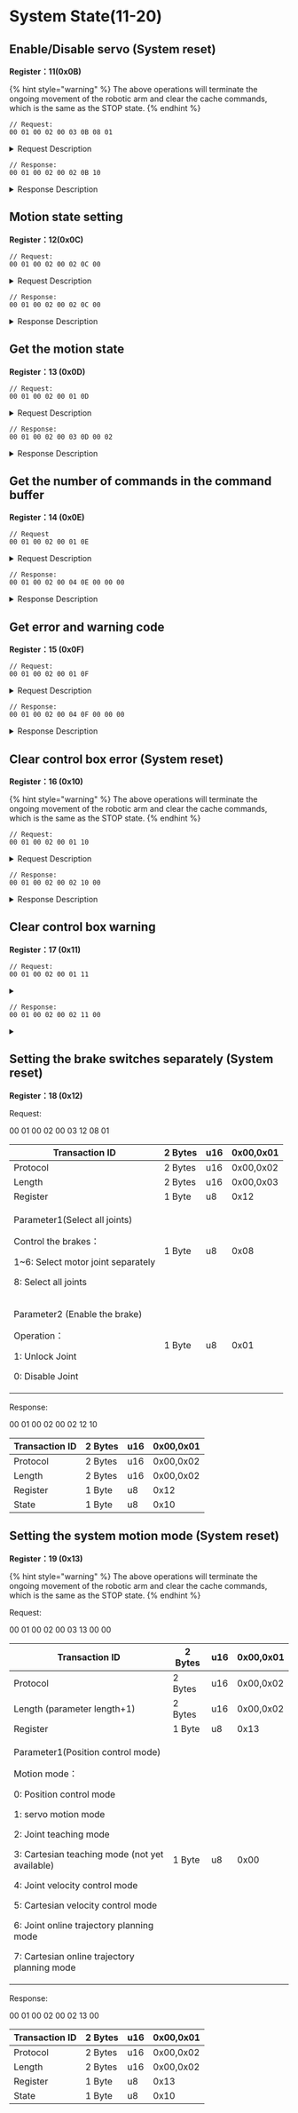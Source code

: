 # System State(11-20)

## Enable/Disable servo (System reset)

**Register：11(0x0B)**

{% hint style="warning" %}
The above operations will terminate the ongoing movement of the robotic arm and clear the cache commands, which is the same as the STOP state.
{% endhint %}

```
// Request:
00 01 00 02 00 03 0B 08 01
```

<details>

<summary>Request Description</summary>

```
//00 01    U16, Transaction ID
//00 02    U16, Protocol Identifier
//00 03    U16, Length 
//0B       U8, Register
//08       U8, 
Joint Number(Select all joints)
1-7：Motor joint(1-7)
8：Select all joint

//01       U8,
Whether to enable the servo
1：Enable servo
0：Disable servo
```

</details>

```
// Response:
00 01 00 02 00 02 0B 10
```

<details>

<summary>Response Description</summary>

```
//00 01    U16, Transaction ID
//00 02    U16, Protocol Identifier
//00 02    U16, Length 
//0B      U8, Register
//10      U8, State
```

</details>



## Motion state setting

**Register：12(0x0C)**

```
// Request:
00 01 00 02 00 02 0C 00
```

<details>

<summary>Request Description</summary>

```
//00 01    U16, Transaction ID
//00 02    U16, Protocol Identifier
//00 02    U16, Length 
//0C      U8, Register

//00      U8, 
Motion Sate
3: Suspend the current motion
4: Stop all current motion (restart the system)
0: Enter the motion mode
```

</details>

```
// Response:
00 01 00 02 00 02 0C 00
```

<details>

<summary>Response Description</summary>

```
//00 01    U16, Transaction ID
//00 02    U16, Protocol Identifier
//00 02    U16, Length 
//0C      U8, Register
//00      U8, State
```

</details>





## Get the motion state

**Register：13 (0x0D)**

```
// Request:
00 01 00 02 00 01 0D
```

<details>

<summary>Request Description</summary>

```
//00 01    U16, Transaction ID
//00 02    U16, Protocol Identifier
//00 01    U16, Length 
//0D      U8, Register
```

</details>

```
// Response:
00 01 00 02 00 03 0D 00 02
```

<details>

<summary>Response Description</summary>

```
//00 01    U16, Transaction ID
//00 02    U16, Protocol Identifier
//00 01    U16, Length 
//0D       U8, Register

//02       U8,
Motion state：
1：In motion
2：Sleep
3：Suspend
4：Stop
5： System reset
```

</details>





## Get the number of commands in the command buffer

**Register：14 (0x0E)**

```
// Request
00 01 00 02 00 01 0E
```

<details>

<summary>Request Description</summary>

```
//00 01    U16, Transaction ID
//00 02    U16, Protocol Identifier
//00 01    U16, Length 
//0E       U8, Register
```

</details>

```
// Response:
00 01 00 02 00 04 0E 00 00 00
```

<details>

<summary>Response Description</summary>

```
//00 01    U16, Transaction ID
//00 02    U16, Protocol Identifier
//00 04    U16, Length 
//0E       U8, Register
//00 00    U16, The number of commands in the buffer
```

</details>





## Get error and warning code

**Register：15 (0x0F)**

```
// Request:
00 01 00 02 00 01 0F
```

<details>

<summary>Request Description</summary>

```
//00 01    U16, Transaction ID
//00 02    U16, Protocol Identifier
//00 01    U16, Length 
//0F       U8, Register
```

</details>

```
// Response:
00 01 00 02 00 04 0F 00 00 00
```

<details>

<summary>Response Description</summary>

```
//00 01    U16, Transaction ID
//00 02    U16, Protocol Identifier
//00 04    U16, Length 
//0F       U8, Register
//00       U8, State
//00       U8, Error code
//00       U8, Warning code
```

</details>





## Clear control box error (System reset)

**Register：16 (0x10)**

{% hint style="warning" %}
The above operations will terminate the ongoing movement of the robotic arm and clear the cache commands, which is the same as the STOP state.
{% endhint %}

```
// Request:
00 01 00 02 00 01 10
```

<details>

<summary>Request Description</summary>

```
//00 01    U16, Transaction ID
//00 02    U16, Protocol Identifier
//00 01    U16, Length 
//10       U8, Register
```

</details>

```
// Response:
00 01 00 02 00 02 10 00
```

<details>

<summary>Response Description</summary>

```
//00 01    U16, Transaction ID
//00 02    U16, Protocol Identifier
//00 02    U16, Length 
//10       U8, Register
//00       U8, State
```

</details>





## Clear control box warning

**Register：17 (0x11)**

```
// Request:
00 01 00 02 00 01 11
```

<details>

<summary></summary>



</details>

```
// Response:
00 01 00 02 00 02 11 00
```

<details>

<summary></summary>



</details>











## Setting the brake switches separately (System reset)

**Register：18 (0x12)**

Request:

00 01 00 02 00 03 12 08 01

| Transaction ID                                                                                                                     | 2 Bytes               | u16               | 0x00,0x01           |
| ---------------------------------------------------------------------------------------------------------------------------------- | --------------------- | ----------------- | ------------------- |
| Protocol                                                                                                                           | 2 Bytes               | u16               | 0x00,0x02           |
| Length                                                                                                                             | 2 Bytes               | u16               | 0x00,0x03           |
| Register                                                                                                                           | 1 Byte                | u8                | 0x12                |
| <p>Parameter1(Select all joints)</p><p>Control the brakes：</p><p>1~6: Select motor joint separately</p><p>8: Select all joints</p> | <p>1 Byte</p><p> </p> | <p>u8</p><p> </p> | <p> </p><p>0x08</p> |
| <p>Parameter2 (Enable the brake)</p><p>Operation：</p><p>1: Unlock Joint</p><p>0: Disable Joint</p>                                 | <p>1 Byte</p><p> </p> | <p>u8</p><p> </p> | 0x01                |

Response:

00 01 00 02 00 02 12 10

| Transaction ID | 2 Bytes | u16 | 0x00,0x01 |
| -------------- | ------- | --- | --------- |
| Protocol       | 2 Bytes | u16 | 0x00,0x02 |
| Length         | 2 Bytes | u16 | 0x00,0x02 |
| Register       | 1 Byte  | u8  | 0x12      |
| State          | 1 Byte  | u8  | 0x10      |



## Setting the system motion mode (System reset)

**Register：19 (0x13)**

{% hint style="warning" %}
The above operations will terminate the ongoing movement of the robotic arm and clear the cache commands, which is the same as the STOP state.
{% endhint %}

Request:

00 01 00 02 00 03 13 00 00

| Transaction ID                                                                                                                                                                                                                                                                                                                                                                          | 2 Bytes | u16 | 0x00,0x01 |
| --------------------------------------------------------------------------------------------------------------------------------------------------------------------------------------------------------------------------------------------------------------------------------------------------------------------------------------------------------------------------------------- | ------- | --- | --------- |
| Protocol                                                                                                                                                                                                                                                                                                                                                                                | 2 Bytes | u16 | 0x00,0x02 |
| Length (parameter length+1)                                                                                                                                                                                                                                                                                                                                                             | 2 Bytes | u16 | 0x00,0x02 |
| Register                                                                                                                                                                                                                                                                                                                                                                                | 1 Byte  | u8  | 0x13      |
| <p>Parameter1(Position control mode)</p><p>Motion mode：</p><p>0: Position control mode</p><p>1: servo motion mode</p><p>2: Joint teaching mode</p><p>3: Cartesian teaching mode (not yet available)</p><p>4: Joint velocity control mode</p><p>5: Cartesian velocity control mode</p><p>6: Joint online trajectory planning mode</p><p>7: Cartesian online trajectory planning mode</p> | 1 Byte  | u8  | 0x00      |

Response:

00 01 00 02 00 02 13 00

| Transaction ID | 2 Bytes | u16 | 0x00,0x01 |
| -------------- | ------- | --- | --------- |
| Protocol       | 2 Bytes | u16 | 0x00,0x02 |
| Length         | 2 Bytes | u16 | 0x00,0x02 |
| Register       | 1 Byte  | u8  | 0x13      |
| State          | 1 Byte  | u8  | 0x10      |





